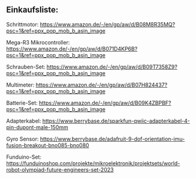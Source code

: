 ## Einkaufsliste:


Schrittmotor:  https://www.amazon.de/-/en/gp/aw/d/B08M8R35MQ?psc=1&ref=ppx_pop_mob_b_asin_image

Mega-R3 Mikrocontroller: https://www.amazon.de/-/en/gp/aw/d/B071D4KP6B?psc=1&ref=ppx_pop_mob_b_asin_image

Schrauben-Set: https://www.amazon.de/-/en/gp/aw/d/B09T7358Z9?psc=1&ref=ppx_pop_mob_b_asin_image

Multimeter:    https://www.amazon.de/-/en/gp/aw/d/B07H824437?psc=1&ref=ppx_pop_mob_b_asin_image

Batterie-Set:  https://www.amazon.de/-/en/gp/aw/d/B09K4ZBPBF?psc=1&ref=ppx_pop_mob_b_asin_image

Adapterkabel:  https://www.berrybase.de/sparkfun-qwiic-adapterkabel-4-pin-dupont-male-150mm

Gyro Sensor:   https://www.berrybase.de/adafruit-9-dof-orientation-imu-fusion-breakout-bno085-bno080

Funduino-Set:  https://funduinoshop.com/projekte/mikroelektronik/projektsets/world-robot-olympiad-future-engineers-set-2023
